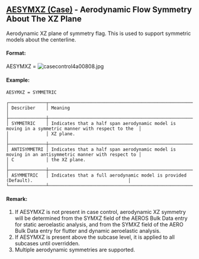 ## [AESYMXZ (Case)](https://nexus.hexagon.com/documentationcenter/bundle/MSC_Nastran_2022.4/page/Nastran_Combined_Book/qrg/casecontrol4a/TOC.AESYMXZ.Case.xhtml) - Aerodynamic Flow Symmetry About The XZ Plane

Aerodynamic XZ plane of symmetry flag. This is used to support symmetric models about the centerline.

#### Format:

AESYMXZ =  ![casecontrol4a00808.jpg](https://help-be.hexagonmi.com/bundle/MSC_Nastran_2022.4/page/Nastran_Combined_Book/qrg/casecontrol4a/../../../assets/casecontrol4a00808.jpg?_LANG=enus)

#### Example:

```nastran
AESYMXZ = SYMMETRIC
```

```text
┌──────────────┬───────────────────────────────────────────────────────────────────────────────────────────────────┐
│ Describer    │ Meaning                                                                                           │
├──────────────┼───────────────────────────────────────────────────────────────────────────────────────────────────┤
│ SYMMETRIC    │ Indicates that a half span aerodynamic model is moving in a symmetric manner with respect to the  │
│              │ XZ plane.                                                                                         │
├──────────────┼───────────────────────────────────────────────────────────────────────────────────────────────────┤
│ ANTISYMMETRI │ Indicates that a half span aerodynamic model is moving in an antisymmetric manner with respect to │
│ C            │ the XZ plane.                                                                                     │
├──────────────┼───────────────────────────────────────────────────────────────────────────────────────────────────┤
│ ASYMMETRIC   │ Indicates that a full aerodynamic model is provided (Default).                                    │
└──────────────┴───────────────────────────────────────────────────────────────────────────────────────────────────┘
```
#### Remark:

1. If AESYMXZ is not present in case control, aerodynamic XZ symmetry will be determined from the SYMXZ field of the AEROS Bulk Data entry for static aeroelastic analysis, and from the SYMXZ field of the AERO Bulk Data entry for flutter and dynamic aeroelastic analysis.
2. If AESYMXZ is present above the subcase level, it is applied to all subcases until overridden.
3. Multiple aerodynamic symmetries are supported.
